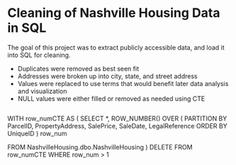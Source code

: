 # Cleaning of Nashville Housing Data in SQL

The goal of this project was to extract publicly accessible data, and load it into SQL for cleaning.
- Duplicates were removed as best seen fit
- Addresses were broken up into city, state, and street address
- Values were replaced to use terms that would benefit later data analysis and visualization
- NULL values were either filled or removed as needed using CTE
  ```
WITH row_numCTE AS (
SELECT *,
	ROW_NUMBER() OVER (
	PARTITION BY ParcelID, 
				 PropertyAddress,
				 SalePrice,
				 SaleDate,
				 LegalReference
	ORDER BY UniqueID
	) row_num

FROM NashvilleHousing.dbo.NashvilleHousing
)
DELETE
FROM row_numCTE
WHERE row_num > 1
  ```
